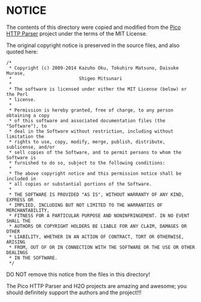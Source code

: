 # NOTICE

The contents of this directory were copied and modified from the [Pico HTTP Parser](https://github.com/h2o/picohttpparser) project under the terms of the MIT License.

The original copyright notice is preserved in the source files, and also quoted here:

```
/*
 * Copyright (c) 2009-2014 Kazuho Oku, Tokuhiro Matsuno, Daisuke Murase,
 *                         Shigeo Mitsunari
 *
 * The software is licensed under either the MIT License (below) or the Perl
 * license.
 *
 * Permission is hereby granted, free of charge, to any person obtaining a copy
 * of this software and associated documentation files (the "Software"), to
 * deal in the Software without restriction, including without limitation the
 * rights to use, copy, modify, merge, publish, distribute, sublicense, and/or
 * sell copies of the Software, and to permit persons to whom the Software is
 * furnished to do so, subject to the following conditions:
 *
 * The above copyright notice and this permission notice shall be included in
 * all copies or substantial portions of the Software.
 *
 * THE SOFTWARE IS PROVIDED "AS IS", WITHOUT WARRANTY OF ANY KIND, EXPRESS OR
 * IMPLIED, INCLUDING BUT NOT LIMITED TO THE WARRANTIES OF MERCHANTABILITY,
 * FITNESS FOR A PARTICULAR PURPOSE AND NONINFRINGEMENT. IN NO EVENT SHALL THE
 * AUTHORS OR COPYRIGHT HOLDERS BE LIABLE FOR ANY CLAIM, DAMAGES OR OTHER
 * LIABILITY, WHETHER IN AN ACTION OF CONTRACT, TORT OR OTHERWISE, ARISING
 * FROM, OUT OF OR IN CONNECTION WITH THE SOFTWARE OR THE USE OR OTHER DEALINGS
 * IN THE SOFTWARE.
 */
```

DO NOT remove this notice from the files in this directory!

The Pico HTTP Parser and H2O projects are amazing and awesome; you should definitely support the authors and the project!!!


